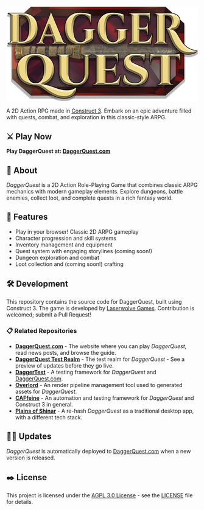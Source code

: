 ![DaggerQuest Logo](logo.webp)

A 2D Action RPG made in [Construct 3](https://www.construct.net/). Embark on an epic adventure filled with quests, combat, and exploration in this classic-style ARPG.

## ⚔️ Play Now

**Play DaggerQuest at: [DaggerQuest.com](https://daggerquest.com/)**

## 📖 About

*DaggerQuest* is a 2D Action Role-Playing Game that combines classic ARPG mechanics with modern gameplay elements. Explore dungeons, battle enemies, collect loot, and complete quests in a rich fantasy world.

## 🎯 Features

- Play in your browser! Classic 2D ARPG gameplay
- Character progression and skill systems
- Inventory management and equipment
- Quest system with engaging storylines (coming soon!)
- Dungeon exploration and combat
- Loot collection and (coming soon!) crafting

## 🛠️ Development

This repository contains the source code for DaggerQuest, built using Construct 3. The game is developed by [Laserwolve Games](https://laserwolvegames.com/). Contribution is welcomed; submit a Pull Request!

### 📋 Related Repositories

- [**DaggerQuest.com**](https://github.com/Laserwolve-Games/DaggerQuest.com) - The website where you can play *DaggerQuest*, read news posts, and browse the guide.
- [**DaggerQuest Test Realm**](https://github.com/Laserwolve-Games/DaggerQuest-Test-Realm) - The test realm for *DaggerQuest* - See a preview of updates before they go live.
- [**DaggerTest**](https://github.com/Laserwolve-Games/DaggerTest) - A testing framework for *DaggerQuest* and [DaggerQuest.com](https://DaggerQuest.com).
- [**Overlord**](https://github.com/Laserwolve-Games/Overlord) - An render pipeline management tool used to generated assets for *DaggerQuest*.
- [**CAFfeine**](https://github.com/Laserwolve-Games/CAFfeine) - An automation and testing framework for *DaggerQuest* and Construct 3 in general.
- [**Plains of Shinar**](https://github.com/Laserwolve-Games/PlainsOfShinar) - A re-hash *DaggerQuest* as a traditional desktop app, with a different tech stack.

## 🧙‍♂️ Updates

*DaggerQuest* is automatically deployed to [DaggerQuest.com](https://daggerquest.com/) when a new version is released.

## ✒️ License

This project is licensed under the [AGPL 3.0 License](https://www.gnu.org/licenses/agpl-3.0.html.en) - see the [LICENSE](LICENSE) file for details.
